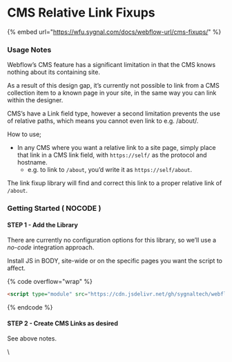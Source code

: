 # CMS Relative Link Fixups

{% embed url="https://wfu.sygnal.com/docs/webflow-url/cms-fixups/" %}

### Usage Notes <a href="#usage-notes" id="usage-notes"></a>

Webflow’s CMS feature has a significant limitation in that the CMS knows nothing about its containing site.

As a result of this design gap, it’s currently not possible to link from a CMS collection item to a known page in your site, in the same way you can link within the designer.

CMS’s have a Link field type, however a second limitation prevents the use of relative paths, which means you cannot even link to e.g. /about/.

How to use;

* In any CMS where you want a relative link to a site page, simply place that link in a CMS link field, with `https://self/` as the protocol and hostname.
  * e.g. to link to `/about`, you’d write it as `https://self/about`.

The link fixup library will find and correct this link to a proper relative link of `/about`.

### Getting Started ( NOCODE ) <a href="#getting-started-nocode" id="getting-started-nocode"></a>

#### STEP 1 - Add the Library <a href="#step-1---add-the-library" id="step-1---add-the-library"></a>

There are currently no configuration options for this library, so we’ll use a _no-code_ integration approach.

Install JS in BODY, site-wide or on the specific pages you want the script to affect.

{% code overflow="wrap" %}
```html
<script type="module" src="https://cdn.jsdelivr.net/gh/sygnaltech/webflow-util@4.11/src/nocode/webflow-url.min.js"></script>
```
{% endcode %}

#### STEP 2 - Create CMS Links as desired <a href="#step-2---create-cms-links-as-desired" id="step-2---create-cms-links-as-desired"></a>

See above notes.

\
